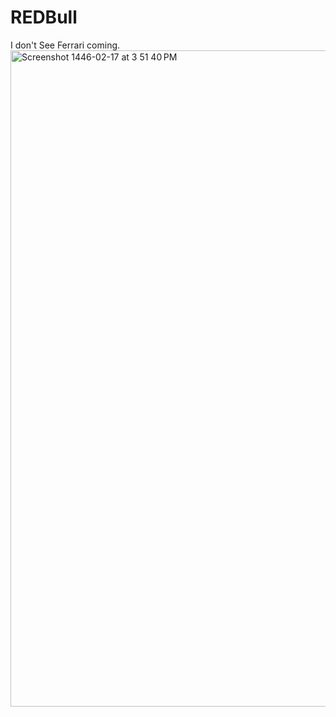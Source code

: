 # REDBull
I don't See Ferrari coming.
<img width="1050" alt="Screenshot 1446-02-17 at 3 51 40 PM" src="https://github.com/user-attachments/assets/84080094-3b40-4913-97c1-93dcb0db421c">
